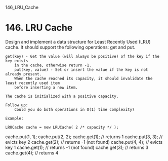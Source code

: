 146_LRU_Cache
# 146. LRU Cache

Design and implement a data structure for Least
        Recently Used (LRU) cache. It should support the following operations: get
        and put.

    get(key) - Get the value (will always be positive) of the key if the key exists
        in the cache, otherwise return -1.
        put(key, value) - Set or insert the value if the key is not already present.
        When the cache reached its capacity, it should invalidate the least recently used item
        before inserting a new item.

    The cache is initialized with a positive capacity.

    Follow up:
        Could you do both operations in O(1) time complexity?

    Example:

    LRUCache cache = new LRUCache( 2 /* capacity */ );

cache.put(1, 1);
cache.put(2, 2);
cache.get(1);       // returns 1
cache.put(3, 3);    // evicts key 2
cache.get(2);       // returns -1 (not found)
cache.put(4, 4);    // evicts key 1
cache.get(1);       // returns -1 (not found)
cache.get(3);       // returns 3
cache.get(4);       // returns 4